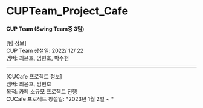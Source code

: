 # CUPTeam_Project_Cafe

#### CUP Team (Swing Team중 3팀)  
  
[팀 정보]  
CUP Team 창설일: 2022/ 12/ 22  
멤버: 최윤호, 엄현호, 박수현  
  
  ***
  
[CUCafe 프로젝트 정보]  
멤버: 최윤호, 엄현호  
목적: 카페 소규모 프로젝트 진행  
CUCafe 프로젝트 창설일: *2023년 1월 2일  ~  *
